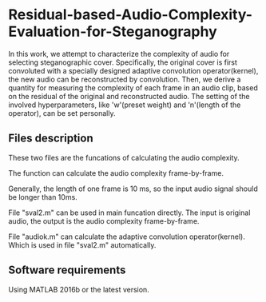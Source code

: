 # Residual-based-Audio-Complexity-Evaluation-for-Steganography
In this work, we attempt to characterize the complexity of audio for selecting steganographic cover. Specifically, the original cover is first convoluted with a specially designed adaptive convolution operator(kernel), the new audio can be reconstructed by convolution. Then, we derive a quantity for measuring the complexity of each frame in an audio clip, based on the residual of the original and reconstructed audio. The setting of the involved hyperparameters, like 'w'(preset weight) and 'n'(length of the operator), can be set personally.

## Files description
These two files are the funcations of calculating the audio complexity.

The function can calculate the audio complexity frame-by-frame.

Generally, the length of one frame is 10 ms, so the input audio signal should be longer than 10ms.

File "sval2.m" can be used in main funcation directly. The input is original audio, the output is the audio complexity frame-by-frame.

File "audiok.m" can calculate the adaptive convolution operator(kernel). Which is used in file "sval2.m" automatically.

## Software requirements
Using MATLAB 2016b or the latest version.


